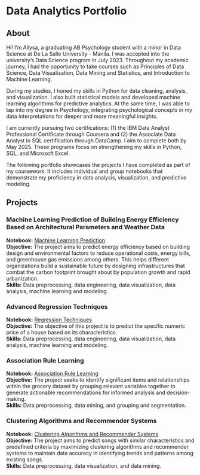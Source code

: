 # Data Analytics Portfolio
## About 
Hi! I’m Allysa, a graduating AB Psychology student with a minor in Data Science at De La Salle University - Manila. I was accepted into the university’s Data Science program in July 2023. Throughout my academic journey, I had the opportunity to take courses such as Principles of Data Science, Data Visualization, Data Mining and Statistics, and Introduction to Machine Learning.

During my studies, I honed my skills in Python for data cleaning, analysis, and visualization. I also built statistical models and developed machine learning algorithms for predictive analytics. At the same time, I was able to tap into my degree in Psychology, integrating psychological concepts in my data interpretations for deeper and more meaningful insights.<br/>

I am currently pursuing two certifications: (1) the IBM Data Analyst Professional Certificate through Coursera and (2) the Associate Data Analyst in SQL certification through DataCamp. I aim to complete both by May 2025. These programs focus on strengthening my skills in Python, SQL, and Microsoft Excel.

The following portfolio showcases the projects I have completed as part of my coursework. It includes individual and group notebooks that demonstrate my proficiency in data analysis, visualization, and predictive modeling.<br/>

## Projects 
### Machine Learning Prediction of Building Energy Efficiency Based on Architectural Parameters and Weather Data
**Notebook:** [Machine Learning Prediction](Machine_Learning_Prediction_of_Building_Energy_Efficiency_Based_on_Architectural_Parameters_and_Weather_Data.ipynb).<br/>
**Objective:** The project aims to predict energy efficiency based on building design and environmental factors to reduce operational costs, energy bills, and greenhouse gas emissions among others. This helps different organizations build a sustainable future by designing infrastructures that combat the carbon footprint brought about by population growth and rapid urbanization.<br/>
**Skills:** Data preprocessing, data engineering, data visualization, data analysis, machine learning and modeling. 

### Advanced Regression Techniques 
**Notebook:** [Regression Techniques](Advanced_Regression_Techniques.ipynb)<br/>
**Objective:** The objective of this project is to predict the specific numeric price of a house based on its characteristics.<br/>
**Skills:** Data preprocessing, data engineering, data visualization, data analysis, machine learning and modeling.<br/>

### Association Rule Learning 
**Notebook:** [Association Rule Learning](Association_Rule_Learning.ipynb)<br/>
**Objective:** The project seeks to identify significant items and relationships within the grocery dataset by grouping relevant variables together to generate actionable recommendations for informed analysis and decision-making.<br/>
**Skills:** Data preprocessing, data mining, and grouping and segmentation.<br/> 


### Clustering Algorithms and Recommender Systems 
**Notebook:** [Clustering Algorithms and Recommender Systems](Association_Rule_Learning.ipynb)<br/>
**Objective:** The project aims to predict songs with similar characteristics and predefined criteria by maximizing clustering algorithms and recommender systems to maintain data accuracy in identifying trends and patterns among existing songs. <br/>
**Skills:** Data preprocessing, data visualization, and data mining.<br/> 


